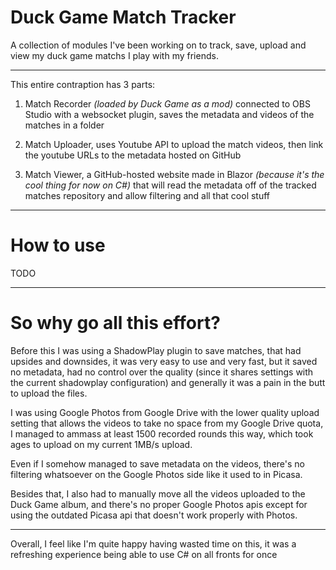 # Duck Game Match Tracker

A collection of modules I've been working on to track, save, upload and view my duck game matchs I play with my friends.

----------

This entire contraption has 3 parts:

1. Match Recorder *(loaded by Duck Game as a mod)* connected to OBS Studio with a websocket plugin, saves the metadata and videos of the matches in a folder

2. Match Uploader, uses Youtube API to upload the match videos, then link the youtube URLs to the metadata hosted on GitHub

3. Match Viewer, a GitHub-hosted website made in Blazor *(because it's the cool thing for now on C#)* that will read the metadata off of the tracked matches repository and allow filtering and all that cool stuff

----------

# How to use

TODO

----------

# So why go all this effort?

Before this I was using a ShadowPlay plugin to save matches, that had upsides and downsides, it was very easy to use and very fast, but it saved no metadata, had no control over the quality (since it shares settings with the current shadowplay configuration) and generally it was a pain in the butt to upload the files.

I was using Google Photos from Google Drive with the lower quality upload setting that allows the videos to take no space from my Google Drive quota, I managed to ammass at least 1500 recorded rounds this way, which took ages to upload on my current 1MB/s upload.

Even if I somehow managed to save metadata on the videos, there's no filtering whatsoever on the Google Photos side like it used to in Picasa.

Besides that, I also had to manually move all the videos uploaded to the Duck Game album, and there's no proper Google Photos apis except for using the outdated Picasa api that doesn't work properly with Photos.

----------

Overall, I feel like I'm quite happy having wasted time on this, it was a refreshing experience being able to use C# on all fronts for once